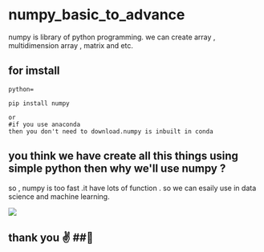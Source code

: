 # numpy_basic_to_advance

numpy is library of python programming.
we can create array , multidimension array , matrix and etc.

## for imstall ##
```
python=

pip install numpy

or
#if you use anaconda
then you don't need to download.numpy is inbuilt in conda
```

## you think we have create all this things using simple python then why we'll use numpy ? ##

so , numpy is too fast .it have lots of function . so we can esaily use in data science and machine learning.



![](https://techscript24.com/wp-content/uploads/2020/10/86498201-a8bd8680-bd39-11ea-9d08-66b610a8dc01.png)

## thank you ✌ ##🏻

